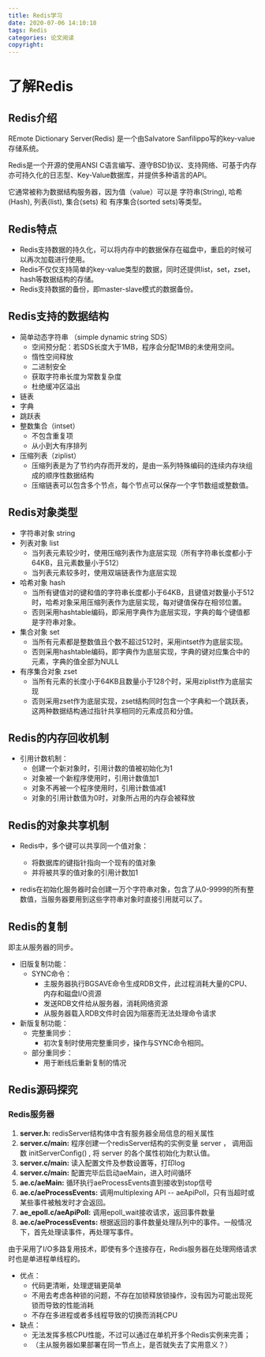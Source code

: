 ```yaml
---
title: Redis学习
date: 2020-07-06 14:10:18
tags: Redis
categories: 论文阅读
copyright:
---
```


# 了解Redis

## Redis介绍
REmote Dictionary Server(Redis) 是一个由Salvatore Sanfilippo写的key-value存储系统。

Redis是一个开源的使用ANSI C语言编写、遵守BSD协议、支持网络、可基于内存亦可持久化的日志型、Key-Value数据库，并提供多种语言的API。

它通常被称为数据结构服务器，因为值（value）可以是 字符串(String), 哈希(Hash), 列表(list), 集合(sets) 和 有序集合(sorted sets)等类型。

## Redis特点
- Redis支持数据的持久化，可以将内存中的数据保存在磁盘中，重启的时候可以再次加载进行使用。
- Redis不仅仅支持简单的key-value类型的数据，同时还提供list，set，zset，hash等数据结构的存储。
- Redis支持数据的备份，即master-slave模式的数据备份。

## Redis支持的数据结构

- 简单动态字符串 （simple dynamic string SDS）
  - 空间预分配：若SDS长度大于1MB，程序会分配1MB的未使用空间。
  - 惰性空间释放
  - 二进制安全
  - 获取字符串长度为常数复杂度
  - 杜绝缓冲区溢出
- 链表
- 字典
- 跳跃表
- 整数集合（intset）
  - 不包含重复项
  - 从小到大有序排列
- 压缩列表（ziplist）
  - 压缩列表是为了节约内存而开发的，是由一系列特殊编码的连续内存块组成的顺序性数据结构
  - 压缩链表可以包含多个节点，每个节点可以保存一个字节数组或整数值。

## Redis对象类型

- 字符串对象 string
- 列表对象 list
  - 当列表元素较少时，使用压缩列表作为底层实现（所有字符串长度都小于64KB，且元素数量小于512）
  - 当列表元素较多时，使用双端链表作为底层实现
- 哈希对象 hash
  - 当所有键值对的键和值的字符串长度都小于64KB，且键值对数量小于512时，哈希对象采用压缩列表作为底层实现，每对键值保存在相邻位置。
  - 否则采用hashtable编码，即采用字典作为底层实现，字典的每个键值都是字符串对象。
- 集合对象 set
  - 当所有元素都是整数值且个数不超过512时，采用intset作为底层实现。
  - 否则采用hashtable编码，即字典作为底层实现，字典的键对应集合中的元素，字典的值全部为NULL
- 有序集合对象 zset
  - 当所有元素的长度小于64KB且数量小于128个时，采用ziplist作为底层实现
  - 否则采用zset作为底层实现，zset结构同时包含一个字典和一个跳跃表，这两种数据结构通过指针共享相同的元素成员和分值。

## Redis的内存回收机制

- 引用计数机制：
  - 创建一个新对象时，引用计数的值被初始化为1
  - 对象被一个新程序使用时，引用计数值加1
  - 对象不再被一个程序使用时，引用计数值减1
  - 对象的引用计数值为0时，对象所占用的内存会被释放
## Redis的对象共享机制

- Redis中，多个键可以共享同一个值对象：
  - 将数据库的键指针指向一个现有的值对象
  - 并将被共享的值对象的引用计数加1

- redis在初始化服务器时会创建一万个字符串对象，包含了从0-9999的所有整数值，当服务器要用到这些字符串对象时直接引用就可以了。

## Redis的复制

即主从服务器的同步。

- 旧版复制功能：
  - SYNC命令：
    - 主服务器执行BGSAVE命令生成RDB文件，此过程消耗大量的CPU、内存和磁盘I/O资源
    - 发送RDB文件给从服务器，消耗网络资源
    - 从服务器载入RDB文件时会因为阻塞而无法处理命令请求
- 新版复制功能：
  - 完整重同步：
    - 初次复制时使用完整重同步，操作与SYNC命令相同。
  - 部分重同步：
    - 用于断线后重新复制的情况

## Redis源码探究

### Redis服务器

1. **server.h:** redisServer结构体中含有服务器全局信息的相关属性
2. **server.c/main:** 程序创建一个redisServer结构的实例变量 server ， 调用函数 initServerConfig() , 将 server 的各个属性初始化为默认值。
3. **server.c/main:** 读入配置文件及参数设置等，打印log
4. **server.c/main:** 配置完毕后启动aeMain，进入时间循环
5. **ae.c/aeMain:** 循环执行aeProcessEvents直到接收到stop信号
6. **ae.c/aeProcessEvents:** 调用multiplexing API -- aeApiPoll，只有当超时或某些事件被触发时才会返回。
7. **ae_epoll.c/aeApiPoll:** 调用epoll_wait接收请求，返回事件数量
8. **ae.c/aeProcessEvents:** 根据返回的事件数量处理队列中的事件。一般情况下，首先处理读事件，再处理写事件。

由于采用了I/O多路复用技术，即使有多个连接存在，Redis服务器在处理网络请求时也是单进程单线程的。

- 优点：
  - 代码更清晰，处理逻辑更简单
  - 不用去考虑各种锁的问题，不存在加锁释放锁操作，没有因为可能出现死锁而导致的性能消耗
  - 不存在多进程或者多线程导致的切换而消耗CPU
- 缺点：
  - 无法发挥多核CPU性能，不过可以通过在单机开多个Redis实例来完善；
  - （主从服务器如果部署在同一节点上，是否就失去了实用意义？）

